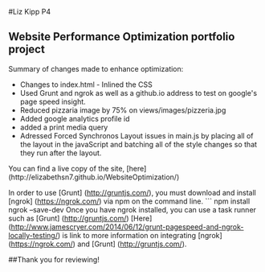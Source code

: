 #Liz Kipp P4

## Website Performance Optimization portfolio project

Summary of changes made to enhance optimization:
<ul>
	<li>Changes to index.html - Inlined the CSS</li>
	<li>Used Grunt and ngrok as well as a github.io address to test on google's page speed insight.</li>
	<li>Reduced pizzaria image by 75% on views/images/pizzeria.jpg</li>
	<li>Added google analytics profile id</li>
	<li>added a print media query</li>
	<li>Adressed Forced Synchronos Layout issues in main.js by placing all of the layout in the javaScript and batching all of the style changes so that they run after the layout.</li>
</ul>
You can find a live copy of the site, [here] (http://elizabethsn7.github.io/WebsiteOptimization/)
 
In order to use [Grunt] (http://gruntjs.com/), you must download and install [ngrok] (https://ngrok.com/) via npm on the command line. ``` npm install ngrok –save-dev
Once you have ngrok installed, you can use a task runner such as [Grunt] (http://gruntjs.com/) 
[Here] (http://www.jamescryer.com/2014/06/12/grunt-pagespeed-and-ngrok-locally-testing/) is link to more information on integrating [ngrok] (https://ngrok.com/) and [Grunt] (http://gruntjs.com/).

##Thank you for reviewing!